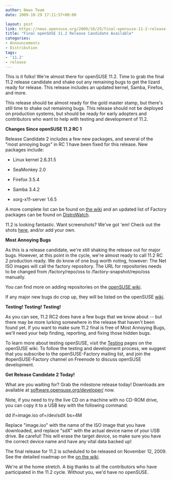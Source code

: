 ```yaml
---
author: News Team
date: 2009-10-29 17:11:57+00:00

layout: post
link: https://news.opensuse.org/2009/10/29/final-opensuse-11-2-release-candidate-available/
title: "Final openSUSE 11.2 Release Candidate Available"
categories:
- Announcements
- Distribution
tags:
- '11.2'
- release
---
```



This is it folks! We're almost there for openSUSE 11.2. Time to grab the final 11.2 release candidate and shake out any remaining bugs to get the lizard ready for release. This release includes an updated kernel, Samba, Firefox, and more.





This release should be almost ready for the gold master stamp, but there's still time to shake out remaining bugs. This release should not be deployed on production systems, but should be ready for early adopters and contributors who want to help with testing and development of 11.2.





**Changes Since openSUSE 11.2 RC 1**





Release Candidate 2 includes a few new packages, and several of the "most annoying bugs" in RC 1 have been fixed for this release. New packages include:






    
  * Linux kernel 2.6.31.5

    
  * SeaMonkey 2.0

    
  * Firefox 3.5.4

    
  * Samba 3.4.2

    
  * xorg-x11-server 1.6.5





A more complete list can be found on [the wiki](http://en.opensuse.org/Factory/News) and an updated list of Factory packages can be found on [DistroWatch](http://distrowatch.com/table.php?distribution=suse).





11.2 is looking fantastic. Want screenshots? We've got 'em! Check out the shots [here](http://en.opensuse.org/Screenshots/11.2_Milestones), and/or add your own.





**Most Annoying Bugs**





As this is a release candidate, we're still shaking the release out for major bugs. However, at this point in the cycle, we're almost ready to call 11.2 RC 2 production ready. We do know of one bug worth noting, however: The Net ISO images will call the factory repository. The URL for repositories needs to be changed from /factory/repo/oss to /factory-snapshot/repo/oss manually.





You can find more on adding repositories on the [openSUSE wiki](http://en.opensuse.org/Add_Package_Repositories_to_YaST).





If any major new bugs do crop up, they will be listed on the openSUSE [wiki](http://en.opensuse.org/Bugs:Most_Annoying_Bugs_11.2_dev).





**Testing! Testing! Testing!**





As you can see, 11.2 RC2 does have a few bugs that we know about -- but there may be more lurking somewhere in the release that haven't been found yet. If you want to make sure 11.2 final is free of Most Annoying Bugs, we'll need your help finding, reporting, and fixing those hidden bugs.





To learn more about testing openSUSE, visit the [Testing](http://en.opensuse.org/Testing/) pages on the openSUSE wiki. To follow the testing and development process, we suggest that you subscribe to the openSUSE-Factory mailing list, and join the #openSUSE-Factory channel on Freenode to discuss openSUSE development.





**Get Release Candidate 2 Today!**





What are you waiting for? Grab the milestone release today! Downloads are available at [software.opensuse.org/developer/](http://software.opensuse.org/developer/) now.





Note, if you need to try the live CD on a machine with no CD-ROM drive, you can copy it to a USB key with the following command:





dd if=image.iso of=/dev/sdX bs=4M





Replace "image.iso" with the name of the ISO image that you have downloaded, and replace "sdX" with the actual device name of your USB drive. Be careful! This will erase the target device, so make sure you have the correct device name and have any vital data backed up!





The final release for 11.2 is scheduled to be released on November 12, 2009. See the detailed roadmap on the [on the wiki](http://en.opensuse.org/Roadmap/11.2).





We're at the home stretch. A big thanks to all the contributors who have participated in the 11.2 cycle. Without you, we'd have no openSUSE.

		
